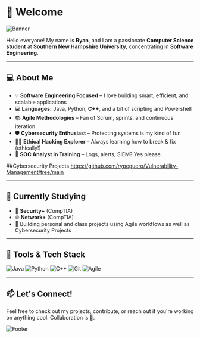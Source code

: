 # 👋 Welcome

![Banner](https://capsule-render.vercel.app/api?type=waving&color=gradient&height=200&section=header&text=Hello,%20World!%20👨‍💻&fontSize=40)

Hello everyone! My name is **Ryan**, and I am a passionate **Computer Science student** at **Southern New Hampshire University**, concentrating in **Software Engineering**.

---

## 💻 About Me

- 💡 **Software Engineering Focused** – I love building smart, efficient, and scalable applications
- 💻 **Languages:** Java, Python, **C++**, and a bit of scripting and Powershell
- 📚 **Agile Methodologies** – Fan of Scrum, sprints, and continuous iteration
- 🛡️ **Cybersecurity Enthusiast** – Protecting systems is my kind of fun
- 🕵️‍♂️ **Ethical Hacking Explorer** – Always learning how to break & fix (ethically!)
- 🧠 **SOC Analyst in Training** – Logs, alerts, SIEM? Yes please.

##Cybersecurity Projects
https://github.com/rypeguero/Vulnerability-Management/tree/main

---

## 🧠 Currently Studying
- 📘 **Security+** (CompTIA)
- 🌐 **Network+** (CompTIA)
- 🧪 Building personal and class projects using Agile workflows as well as Cybersecurity Projects

---

## 🧰 Tools & Tech Stack
![Java](https://img.shields.io/badge/Java-blue?logo=java)
![Python](https://img.shields.io/badge/Python-yellow?logo=python)
![C++](https://img.shields.io/badge/C++-lightgrey?logo=c%2B%2B)
![Git](https://img.shields.io/badge/Git-F05032?logo=git&logoColor=white)
![Agile](https://img.shields.io/badge/Agile-Processes-blueviolet)

---

## 📫 Let's Connect!
Feel free to check out my projects, contribute, or reach out if you're working on anything cool. Collaboration is 💯.

![Footer](https://capsule-render.vercel.app/api?section=footer&type=waving&color=gradient)

